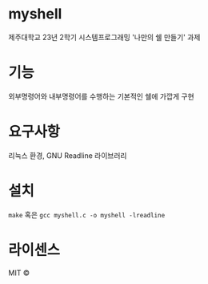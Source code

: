# myshell
제주대학교 23년 2학기 시스템프로그래밍 '나만의 쉘 만들기' 과제
# 기능
외부명령어와 내부명령어를 수행하는 기본적인 쉘에 가깝게 구현
# 요구사항
리눅스 환경, GNU Readline 라이브러리
# 설치
`make` 혹은 `gcc myshell.c -o myshell -lreadline`
# 라이센스
MIT ©
